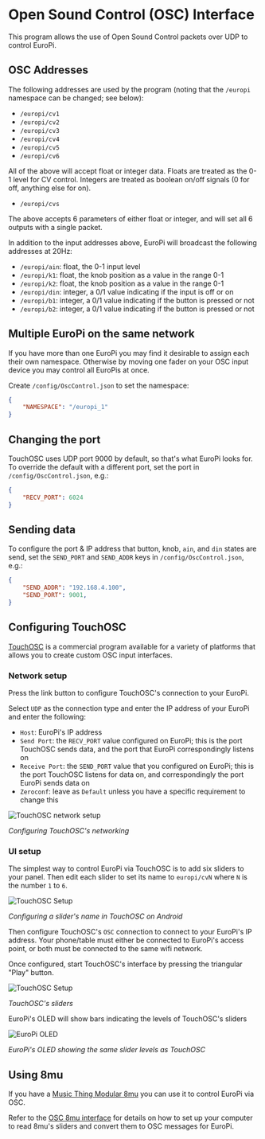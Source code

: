 # Open Sound Control (OSC) Interface

This program allows the use of Open Sound Control packets over UDP to control
EuroPi.

## OSC Addresses

The following addresses are used by the program (noting that the `/europi` namespace
can be changed; see below):

- `/europi/cv1`
- `/europi/cv2`
- `/europi/cv3`
- `/europi/cv4`
- `/europi/cv5`
- `/europi/cv6`

All of the above will accept float or integer data. Floats are treated as the 0-1
level for CV control. Integers are treated as boolean on/off signals (0 for off, anything
else for on).

- `/europi/cvs`

The above accepts 6 parameters of either float or integer, and will set all 6 outputs
with a single packet.

In addition to the input addresses above, EuroPi will broadcast the following addresses
at 20Hz:

- `/europi/ain`: float, the 0-1 input level
- `/europi/k1`: float, the knob position as a value in the range 0-1
- `/europi/k2`: float, the knob position as a value in the range 0-1
- `/europi/din`: integer, a 0/1 value indicating if the input is off or on
- `/europi/b1`: integer, a 0/1 value indicating if the button is pressed or not
- `/europi/b2`: integer, a 0/1 value indicating if the button is pressed or not

## Multiple EuroPi on the same network

If you have more than one EuroPi you may find it desirable to assign each their own
namespace. Otherwise by moving one fader on your OSC input device you may control
all EuroPis at once.

Create `/config/OscControl.json` to set the namespace:

```json
{
    "NAMESPACE": "/europi_1"
}
```

## Changing the port

TouchOSC uses UDP port 9000 by default, so that's what EuroPi looks for. To override
the default with a different port, set the port in `/config/OscControl.json`, e.g.:

```json
{
    "RECV_PORT": 6024
}
```

## Sending data

To configure the port & IP address that button, knob, `ain`, and `din` states are send,
set the `SEND_PORT` and `SEND_ADDR` keys in `/config/OscControl.json`, e.g.:

```json
{
    "SEND_ADDR": "192.168.4.100",
    "SEND_PORT": 9001,
}
```

## Configuring TouchOSC

[TouchOSC](https://hexler.net/touchosc) is a commercial program available for a variety
of platforms that allows you to create custom OSC input interfaces.

### Network setup

Press the link button to configure TouchOSC's connection to your EuroPi.

Select `UDP` as the connection type and enter the IP address of your EuroPi and
enter the following:
- `Host`: EuroPi's IP address
- `Send Port`: the `RECV_PORT` value configured on EuroPi; this is the port TouchOSC
  sends data, and the port that EuroPi correspondingly listens on
- `Receive Port`: the `SEND_PORT` value that you configured on EuroPi; this is the
  port TouchOSC listens for data on, and correspondingly the port EuroPi sends data on
- `Zeroconf`: leave as `Default` unless you have a specific requirement to change this

![TouchOSC network setup](./osc_control-docs/touchosc-ports.png)

_Configuring TouchOSC's networking_

### UI setup

The simplest way to control EuroPi via TouchOSC is to add six sliders to your panel.
Then edit each slider to set its name to `europi/cvN` where `N` is the number `1` to
`6`.

![TouchOSC Setup](./osc_control-docs/touchosc-setup.png)

_Configuring a slider's name in TouchOSC on Android_

Then configure TouchOSC's `OSC` connection to connect to your EuroPi's IP address. Your
phone/table must either be connected to EuroPi's access point, or both must be connected
to the same wifi network.

Once configured, start TouchOSC's interface by pressing the triangular "Play" button.

![TouchOSC Setup](./osc_control-docs/touchosc-sliders.png)

_TouchOSC's sliders_

EuroPi's OLED will show bars indicating the levels of TouchOSC's sliders

![EuroPi OLED](./osc_control-docs/osc-oled.jpg)

_EuroPi's OLED showing the same slider levels as TouchOSC_

## Using 8mu

If you have a [Music Thing Modular 8mu](https://www.musicthing.co.uk/8mu_page/)
you can use it to control EuroPi via OSC.

Refer to the [OSC 8mu interface](/software/desktop/osc_8mu.md) for details on
how to set up your computer to read 8mu's sliders and convert them to OSC
messages for EuroPi.
